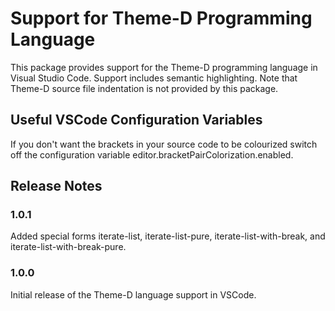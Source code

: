 # Support for Theme-D Programming Language

This package provides support for the Theme-D programming language in Visual Studio Code. Support includes semantic highlighting. Note that Theme-D source file indentation is not provided by this package.

## Useful VSCode Configuration Variables

If you don't want the brackets in your source code to be colourized switch off the configuration variable editor.bracketPairColorization.enabled.

## Release Notes

### 1.0.1

Added special forms iterate-list, iterate-list-pure, iterate-list-with-break, and iterate-list-with-break-pure.

### 1.0.0

Initial release of the Theme-D language support in VSCode.
